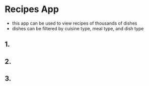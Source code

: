 # Recipes App
- this app can be used to view recipes of thousands of dishes
- dishes can be filtered by cuisine type, meal type, and dish type

## 1. 

## 2.

## 3. 
